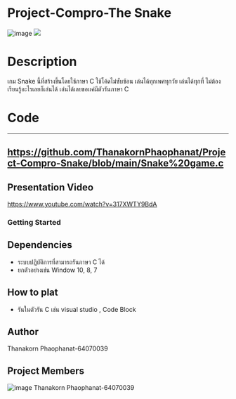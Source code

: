 # Project-Compro-The Snake
![image](https://user-images.githubusercontent.com/88426245/168302116-494ff788-9c14-43f2-8901-3daae4516c81.png)
![](header.png)
# Description
เกม Snake นี้ที่สร้างขึ้นโดยใช้ภาษา C ใช้โค้ดไม่ซับซ้อน เล่นได้ทุกเพศทุกวัย เล่นได้ทุกที่ ไม่ต้องเรียนรู้อะไรเลยก็เล่นได้ เล่นได้เลยขอเเค่มีตัวรันภาษา C
# Code
-----------------------------------------------------------------------------------
https://github.com/ThanakornPhaophanat/Project-Compro-Snake/blob/main/Snake%20game.c
------------------------------------------------------------------------------------
## Presentation Video
https://www.youtube.com/watch?v=317XWTY9BdA
### Getting Started ###
## Dependencies
* ระบบปฎิบัติการที่สามารถรันภาษา C ได้
* ยกตัวอย่างเช่น Window 10, 8, 7
## How to plat
* รันในตัวรัน C เช่น visual studio , Code Block
## Author
  Thanakorn Phaophanat-64070039
## Project Members
  ![image](https://user-images.githubusercontent.com/88426245/168412731-76b3f53a-6509-497f-908a-13b220cfa2bc.png)
  Thanakorn Phaophanat-64070039
